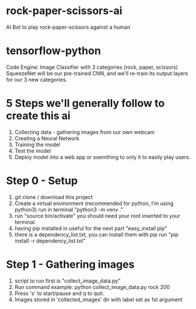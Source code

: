# rock-paper-scissors-ai
AI Bot to play rock-paper-scissors against a human

# tensorflow-python
Code Engine: Image Classifier with 3 categories (rock, paper, scissors)
SqueezeNet will be our pre-trained CNN, and we'll re-train its output layers for our 3 new categories.

# 5 Steps we'll generally follow to create this ai
1. Collecting data - gathering images from our own webcam
2. Creating a Neural Network
3. Training the model
4. Test the model
5. Deploy model into a web app or soemthing to only it to easily play users.

# Step 0 - Setup
1. git clone / download this project
2. Create a virtual environment (recommended for python, I'm using python3) run in terminal "python3 -m venv ."
3. run "source bin/activate" you should need your root inserted to your terminal.
4. having pip installed in useful for the next part "easy_install pip"
5. there is a dependency_list.txt, you can install them with pip run "pip install -r dependency_list.txt"

# Step 1 - Gathering images
1. script to run first is "collect_image_data.py"
2. Run command example: python collect_image_data.py rock 200
3. Press 's' to start/pause and q to quit.
4. Images stored in 'collected_images' dir with label set as 1st argument
